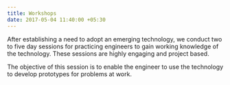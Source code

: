 ```yaml
---
title: Workshops
date: 2017-05-04 11:40:00 +05:30
---
```


After establishing a need to adopt an emerging technology, we conduct two to five day sessions for practicing engineers to gain working knowledge of the technology. These sessions are highly engaging and project based.

The objective of this session is to enable the engineer to use the technology to develop prototypes for problems at work.